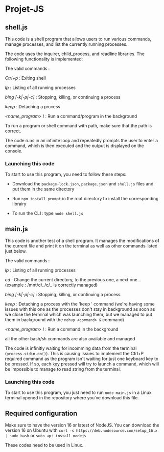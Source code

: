 # Projet-JS

## shell.js

This code is a shell program that allows users to run various commands, manage processes, and list the currently running processes. 

The code uses the inquirer, child_process, and readline libraries. The following functionality is implemented:

The valid commands :

_Ctrl+p_ : Exiting shell

_lp_ : Listing of all running processes

_bing [-k|-p|-c] <PID>_ : Stopping, killing, or continuing a process

_keep <PID>_ : Detaching a process
  
_<name_program> !_ : Run a command/program in the background

To run a program or shell command with path, make sure that the path is correct.

The code runs in an infinite loop and repeatedly prompts the user to enter a command, which is then executed and the output is displayed on the console.

### Launching this code

To start to use this program, you need to follow these steps:

- Download the  `package-lock.json`, `package.json` and `shell.js` files and put them in the same directory

- Run `npm install prompt` in the root directory to install the corresponding librairy

- To run the CLI : type `node shell.js`

## main.js

This code is another test of a shell program. It manages the modifications of the current file and print it on the terminal as well as other commands listed just below.

The valid commands :

_lp_ : Listing of all running processes

_cd_ : Change the current directory, to the previous one, a next one... (example : /mnt/c/../c/.. is correctly managed)

_bing [-k|-p|-c] <PID>_ : Stopping, killing, or continuing a process

_keep <PID>_ : Detaching a process with the 'keep <PID>' command (we're having some issues with this one as the processes don't stay in background as soon as we close the terminal which was launching them, but we managed to put them in background with the `nohup <command> &` command)

_<name_program> !_ : Run a command in the background

all the other bash/sh commands are also available and managed

The code is infinitly waiting for incomming data from the terminal (`process.stdin.on()`). This is causing issues to implement the Ctrl+P required command as the program isn't waiting for just one keyboard key to be pressed. If so, each key pressed will try to launch a command, which will be impossible to manage to read string from the terminal.

### Launching this code

To start to use this program, you just need to run `node main.js` in a Linux terminal opened in the repository where you've download this file.

## Required configuration

Make sure to have the version 16 or latest of NodeJS. You can download the version 16 on Ubuntu with `curl -s https://deb.nodesource.com/setup_16.x | sudo bash` or `sudo apt install nodejs`

These codes need to be used in Linux.
